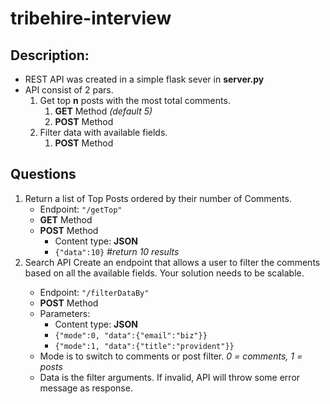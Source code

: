 # tribehire-interview

<h2>Description:</h2>
<ul>
    <li>REST API was created in a simple flask sever in <b>server.py</b></li>
    <li>API consist of 2 pars.
        <ol>
            <li>Get top <b>n</b> posts with the most total comments.
                <ol>
                    <li><b>GET</b> Method <em>(default 5)</em></li>
                    <li><b>POST</b> Method</li>
                </ol>
            </li>
            <li>Filter data with available fields.
                <ol>
                    <li><b>POST</b> Method</li>
                </ol>
            </li>
        </ol>
    </li>
</ul>


<h2>Questions</h2>
<ol>
    <li>Return a list of Top Posts ordered by their number of Comments.
        <ul>
            <li>Endpoint: <code>"/getTop"</code></li>
            <li><b>GET</b> Method</li>
            <li><b>POST</b> Method
                <ul>
                    <li>Content type: <b>JSON</b></li>
                    <li><code>{"data":10}</code> <em>#return 10 results</em></li>
                </ul>
            </li>
        </ul>
    </li>
    <li>Search API Create an endpoint that allows a user to filter the comments based on all the available fields. Your solution needs to be scalable.</li>
    <ul>
    <li>Endpoint: <code>"/filterDataBy"</code></li>
        <li><b>POST</b> Method</li>
        <li>Parameters:
        <ul>
            <li>Content type: <b>JSON</b></li>
            <li><code>{"mode":0, "data":{"email":"biz"}}</code></li>
            <li><code>{"mode":1, "data":{"title":"provident"}}</code></li>
        </ul>
        </li>
        <li>Mode is to switch to comments or post filter. <em>0 = comments, 1 = posts</em></li>
        <li>Data is the filter arguments. If invalid, API will throw some error message as response.</li>
    </ul>
</ol>